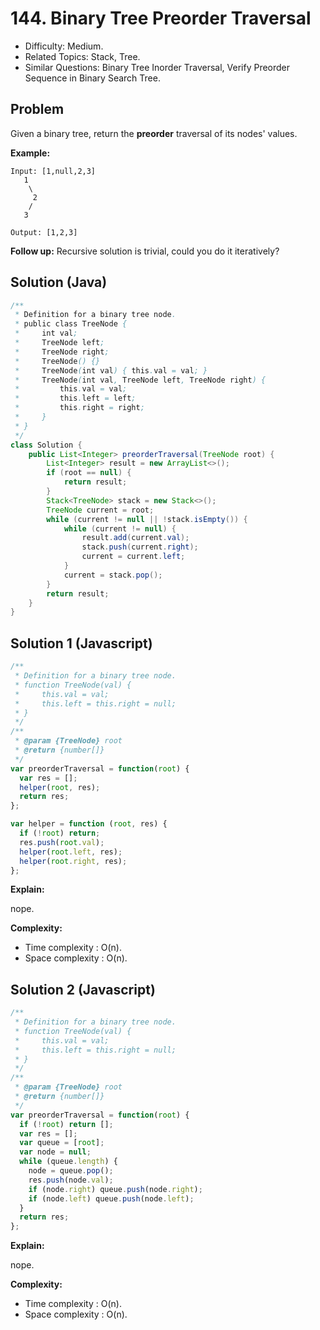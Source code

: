# 144. Binary Tree Preorder Traversal

- Difficulty: Medium.
- Related Topics: Stack, Tree.
- Similar Questions: Binary Tree Inorder Traversal, Verify Preorder Sequence in Binary Search Tree.

## Problem

Given a binary tree, return the **preorder** traversal of its nodes' values.

**Example:**

```
Input: [1,null,2,3]
   1
    \
     2
    /
   3

Output: [1,2,3]
```

**Follow up:** Recursive solution is trivial, could you do it iteratively?

## Solution (Java)
```java
/**
 * Definition for a binary tree node.
 * public class TreeNode {
 *     int val;
 *     TreeNode left;
 *     TreeNode right;
 *     TreeNode() {}
 *     TreeNode(int val) { this.val = val; }
 *     TreeNode(int val, TreeNode left, TreeNode right) {
 *         this.val = val;
 *         this.left = left;
 *         this.right = right;
 *     }
 * }
 */
class Solution {
    public List<Integer> preorderTraversal(TreeNode root) {
        List<Integer> result = new ArrayList<>();
        if (root == null) {
            return result;
        }
        Stack<TreeNode> stack = new Stack<>();
        TreeNode current = root;
        while (current != null || !stack.isEmpty()) {
            while (current != null) {
                result.add(current.val);
                stack.push(current.right);
                current = current.left;
            }
            current = stack.pop();
        }
        return result;
    }
}
```

## Solution 1 (Javascript)

```javascript
/**
 * Definition for a binary tree node.
 * function TreeNode(val) {
 *     this.val = val;
 *     this.left = this.right = null;
 * }
 */
/**
 * @param {TreeNode} root
 * @return {number[]}
 */
var preorderTraversal = function(root) {
  var res = [];
  helper(root, res);
  return res;
};

var helper = function (root, res) {
  if (!root) return;
  res.push(root.val);
  helper(root.left, res);
  helper(root.right, res);
};
```

**Explain:**

nope.

**Complexity:**

* Time complexity : O(n).
* Space complexity : O(n).

## Solution 2 (Javascript)

```javascript
/**
 * Definition for a binary tree node.
 * function TreeNode(val) {
 *     this.val = val;
 *     this.left = this.right = null;
 * }
 */
/**
 * @param {TreeNode} root
 * @return {number[]}
 */
var preorderTraversal = function(root) {
  if (!root) return [];
  var res = [];
  var queue = [root];
  var node = null;
  while (queue.length) {
    node = queue.pop();
    res.push(node.val);
    if (node.right) queue.push(node.right);
    if (node.left) queue.push(node.left);
  }
  return res;
};
```

**Explain:**

nope.

**Complexity:**

* Time complexity : O(n).
* Space complexity : O(n).
